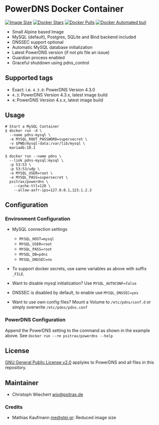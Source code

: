 # PowerDNS Docker Container

[![Image Size](https://images.microbadger.com/badges/image/psitrax/powerdns.svg)](https://microbadger.com/images/psitrax/powerdns)
[![Docker Stars](https://img.shields.io/docker/stars/psitrax/powerdns.svg)](https://hub.docker.com/r/psitrax/powerdns/)
[![Docker Pulls](https://img.shields.io/docker/pulls/psitrax/powerdns.svg)](https://hub.docker.com/r/psitrax/powerdns/)
[![Docker Automated buil](https://img.shields.io/docker/automated/psitrax/powerdns.svg)](https://hub.docker.com/r/psitrax/powerdns/)

-   Small Alpine based Image
-   MySQL (default), Postgres, SQLite and Bind backend included
-   DNSSEC support optional
-   Automatic MySQL database initialization
-   Latest PowerDNS version (if not pls file an issue)
-   Guardian process enabled
-   Graceful shutdown using pdns_control

## Supported tags

-   Exact: i.e. `4.3.0`: PowerDNS Version 4.3.0
-   `4.3`: PowerDNS Version 4.3.x, latest image build
-   `4`: PowerDNS Version 4.x.x, latest image build

## Usage

```shell
# Start a MySQL Container
$ docker run -d \
  --name pdns-mysql \
  -e MYSQL_ROOT_PASSWORD=supersecret \
  -v $PWD/mysql-data:/var/lib/mysql \
  mariadb:10.1

$ docker run --name pdns \
  --link pdns-mysql:mysql \
  -p 53:53 \
  -p 53:53/udp \
  -e MYSQL_USER=root \
  -e MYSQL_PASS=supersecret \
  psitrax/powerdns \
    --cache-ttl=120 \
    --allow-axfr-ips=127.0.0.1,123.1.2.3
```

## Configuration

### Environment Configuration

-   MySQL connection settings
    -   `MYSQL_HOST=mysql`
    -   `MYSQL_USER=root`
    -   `MYSQL_PASS=root`
    -   `MYSQL_DB=pdns`
    -   `MYSQL_DNSSEC=no`

-   To support docker secrets, use same variables as above with suffix `_FILE`.

-   Want to disable mysql initialization? Use `MYSQL_AUTOCONF=false`

-   DNSSEC is disabled by default, to enable use `MYSQL_DNSSEC=yes`

-   Want to use own config files? Mount a Volume to `/etc/pdns/conf.d` or simply overwrite `/etc/pdns/pdns.conf`

### PowerDNS Configuration

Append the PowerDNS setting to the command as shown in the example above.
See `docker run --rm psitrax/powerdns --help`

## License

[GNU General Public License v2.0](https://github.com/PowerDNS/pdns/blob/master/COPYING) applyies to PowerDNS and all files in this repository.

## Maintainer

-   Christoph Wiechert [wio@psitrax.de](mailto:wio@psitrax.de)

### Credits

-   Mathias Kaufmann [me@stei.gr](mailto:me@stei.gr): Reduced image size
